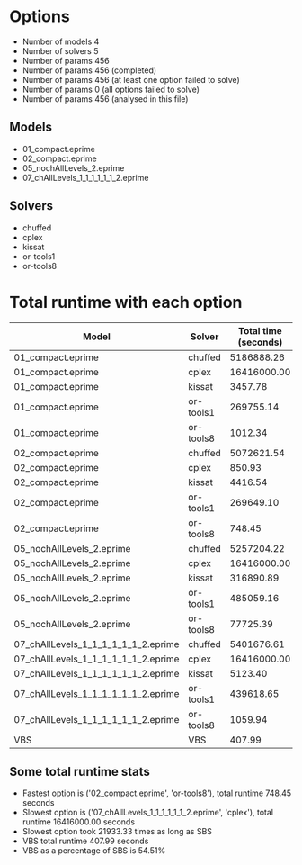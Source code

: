 

# Options


- Number of models         4
- Number of solvers        5
- Number of params       456
- Number of params       456 (completed)
- Number of params       456 (at least one option failed to solve)
- Number of params         0 (all options failed to solve)
- Number of params       456 (analysed in this file)


## Models


 - 01_compact.eprime
 - 02_compact.eprime
 - 05_nochAllLevels_2.eprime
 - 07_chAllLevels_1_1_1_1_1_1_2.eprime


## Solvers


 - chuffed
 - cplex
 - kissat
 - or-tools1
 - or-tools8


# Total runtime with each option


 | Model | Solver | Total time (seconds) | 
 | -- | -- | -- | 
 | 01_compact.eprime | chuffed | 5186888.26 | 
 | 01_compact.eprime | cplex | 16416000.00 | 
 | 01_compact.eprime | kissat | 3457.78 | 
 | 01_compact.eprime | or-tools1 | 269755.14 | 
 | 01_compact.eprime | or-tools8 | 1012.34 | 
 | 02_compact.eprime | chuffed | 5072621.54 | 
 | 02_compact.eprime | cplex | 850.93 | 
 | 02_compact.eprime | kissat | 4416.54 | 
 | 02_compact.eprime | or-tools1 | 269649.10 | 
 | 02_compact.eprime | or-tools8 | 748.45 | 
 | 05_nochAllLevels_2.eprime | chuffed | 5257204.22 | 
 | 05_nochAllLevels_2.eprime | cplex | 16416000.00 | 
 | 05_nochAllLevels_2.eprime | kissat | 316890.89 | 
 | 05_nochAllLevels_2.eprime | or-tools1 | 485059.16 | 
 | 05_nochAllLevels_2.eprime | or-tools8 | 77725.39 | 
 | 07_chAllLevels_1_1_1_1_1_1_2.eprime | chuffed | 5401676.61 | 
 | 07_chAllLevels_1_1_1_1_1_1_2.eprime | cplex | 16416000.00 | 
 | 07_chAllLevels_1_1_1_1_1_1_2.eprime | kissat | 5123.40 | 
 | 07_chAllLevels_1_1_1_1_1_1_2.eprime | or-tools1 | 439618.65 | 
 | 07_chAllLevels_1_1_1_1_1_1_2.eprime | or-tools8 | 1059.94 | 
 | VBS | VBS | 407.99 | 


## Some total runtime stats


 - Fastest option is ('02_compact.eprime', 'or-tools8'), total runtime 748.45 seconds
 - Slowest option is ('07_chAllLevels_1_1_1_1_1_1_2.eprime', 'cplex'), total runtime 16416000.00 seconds
 - Slowest option took 21933.33 times as long as SBS
 - VBS total runtime 407.99 seconds
 - VBS as a percentage of SBS is 54.51%
